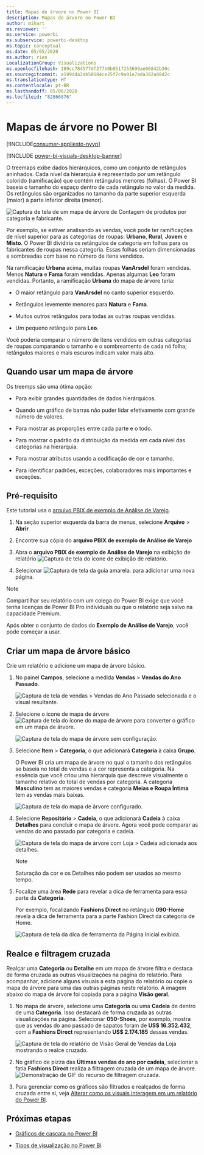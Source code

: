 ```yaml
---
title: Mapas de árvore no Power BI
description: Mapas de árvore no Power BI
author: mihart
ms.reviewer: ''
ms.service: powerbi
ms.subservice: powerbi-desktop
ms.topic: conceptual
ms.date: 05/05/2020
ms.author: rien
LocalizationGroup: Visualizations
ms.openlocfilehash: 189cc784577df277b0b0517253699ae06842b30c
ms.sourcegitcommit: a199dda2ab50184ce25f7c9a01e7ada382a88d2c
ms.translationtype: HT
ms.contentlocale: pt-BR
ms.lasthandoff: 05/06/2020
ms.locfileid: "82866876"
---
```

# <a name="treemaps-in-power-bi"></a>Mapas de árvore no Power BI

[!INCLUDE[consumer-appliesto-nyyn](../includes/consumer-appliesto-nyyn.md)]

[!INCLUDE [power-bi-visuals-desktop-banner](../includes/power-bi-visuals-desktop-banner.md)]

O treemaps exibe dados hierárquicos, como um conjunto de retângulos aninhados. Cada nível da hierarquia é representado por um retângulo colorido (ramificação) que contém retângulos menores (folhas). O Power BI baseia o tamanho do espaço dentro de cada retângulo no valor da medida. Os retângulos são organizados no tamanho da parte superior esquerda (maior) à parte inferior direita (menor).

![Captura de tela de um mapa de árvore de Contagem de produtos por categoria e fabricante.](media/power-bi-visualization-treemaps/pbi-nancy-viz-treemap.png)

Por exemplo, se estiver analisando as vendas, você pode ter ramificações de nível superior para as categorias de roupas: **Urbano**, **Rural**, **Jovem** e **Misto**. O Power BI dividiria os retângulos de categoria em folhas para os fabricantes de roupas nessa categoria. Essas folhas seriam dimensionadas e sombreadas com base no número de itens vendidos.

Na ramificação **Urbana** acima, muitas roupas **VanArsdel** foram vendidas. Menos **Natura** e **Fama** foram vendidas. Apenas algumas **Leo** foram vendidas. Portanto, a ramificação **Urbana** do mapa de árvore teria:

* O maior retângulo para **VanArsdel** no canto superior esquerdo.

* Retângulos levemente menores para **Natura** e **Fama**.

* Muitos outros retângulos para todas as outras roupas vendidas.

* Um pequeno retângulo para **Leo**.

Você poderia comparar o número de itens vendidos em outras categorias de roupas comparando o tamanho e o sombreamento de cada nó folha; retângulos maiores e mais escuros indicam valor mais alto.


## <a name="when-to-use-a-treemap"></a>Quando usar um mapa de árvore

Os treemps são uma ótima opção:

* Para exibir grandes quantidades de dados hierárquicos.

* Quando um gráfico de barras não puder lidar efetivamente com grande número de valores.

* Para mostrar as proporções entre cada parte e o todo.

* Para mostrar o padrão da distribuição da medida em cada nível das categorias na hierarquia.

* Para mostrar atributos usando a codificação de cor e tamanho.

* Para identificar padrões, exceções, colaboradores mais importantes e exceções.

## <a name="prerequisite"></a>Pré-requisito

Este tutorial usa o [arquivo PBIX de exemplo de Análise de Varejo](https://download.microsoft.com/download/9/6/D/96DDC2FF-2568-491D-AAFA-AFDD6F763AE3/Retail%20Analysis%20Sample%20PBIX.pbix).

1. Na seção superior esquerda da barra de menus, selecione **Arquivo** > **Abrir**
   
2. Encontre sua cópia do **arquivo PBIX de exemplo de Análise de Varejo**

1. Abra o **arquivo PBIX de exemplo de Análise de Varejo** na exibição de relatório ![Captura de tela do ícone de exibição de relatório](media/power-bi-visualization-kpi/power-bi-report-view.png).

1. Selecionar ![Captura de tela da guia amarela.](media/power-bi-visualization-kpi/power-bi-yellow-tab.png) para adicionar uma nova página.

> [!NOTE]
> Compartilhar seu relatório com um colega do Power BI exige que você tenha licenças de Power BI Pro individuais ou que o relatório seja salvo na capacidade Premium.    



Após obter o conjunto de dados do **Exemplo de Análise de Varejo**, você pode começar a usar.

## <a name="create-a-basic-treemap"></a>Criar um mapa de árvore básico

Crie um relatório e adicione um mapa de árvore básico.


1. No painel **Campos**, selecione a medida **Vendas** > **Vendas do Ano Passado**.

   ![Captura de tela de vendas > Vendas do Ano Passado selecionada e o visual resultante.](media/power-bi-visualization-treemaps/treemapfirstvalue-new.png)

1. Selecione o ícone de mapa de árvore ![Captura de tela do ícone do mapa de árvore](media/power-bi-visualization-treemaps/power-bi-treemap-icon.png) para converter o gráfico em um mapa de árvore.

   ![Captura de tela do mapa de árvore sem configuração.](media/power-bi-visualization-treemaps/treemapconvertto-new.png)

1. Selecione **Item** > **Categoria**, o que adicionará **Categoria** à caixa **Grupo**.

    O Power BI cria um mapa de árvore no qual o tamanho dos retângulos se baseia no total de vendas e a cor representa a categoria. Na essência que você criou uma hierarquia que descreve visualmente o tamanho relativo do total de vendas por categoria. A categoria **Masculino** tem as maiores vendas e categoria **Meias e Roupa Íntima** tem as vendas mais baixas.

    ![Captura de tela do mapa de árvore configurado.](media/power-bi-visualization-treemaps/power-bi-complete.png)

1. Selecione **Repositório** > **Cadeia**, o que adicionará **Cadeia** à caixa **Detalhes** para concluir o mapa de árvore. Agora você pode comparar as vendas do ano passado por categoria e cadeia.

   ![Captura de tela do mapa de árvore com Loja > Cadeia adicionada aos detalhes.](media/power-bi-visualization-treemaps/power-bi-details.png)

   > [!NOTE]
   > Saturação da cor e os Detalhes não podem ser usados ao mesmo tempo.

1. Focalize uma área **Rede** para revelar a dica de ferramenta para essa parte da **Categoria**.

    Por exemplo, focalizando **Fashions Direct** no retângulo **090-Home** revela a dica de ferramenta para a parte Fashion Direct da categoria de Home.

   ![Captura de tela da dica de ferramenta da Página Inicial exibida.](media/power-bi-visualization-treemaps/treemaphoverdetail-new.png)


## <a name="highlighting-and-cross-filtering"></a>Realce e filtragem cruzada

Realçar uma **Categoria** ou **Detalhe** em um mapa de árvore filtra e destaca de forma cruzada as outras visualizações na página do relatório. Para acompanhar, adicione alguns visuais a esta página do relatório ou copie o mapa de árvore para uma das outras páginas neste relatório. A imagem abaixo do mapa de árvore foi copiada para a página **Visão geral**. 

1. No mapa de árvore, selecione uma **Categoria** ou uma **Cadeia** de dentro de uma **Categoria**. Isso destacará de forma cruzada as outras visualizações na página. Selecionar **050-Shoes**, por exemplo, mostra que as vendas do ano passado de sapatos foram de **US$ 16.352.432**, com a **Fashions Direct** representando **US$ 2.174.185** dessas vendas.

   ![Captura de tela do relatório de Visão Geral de Vendas da Loja mostrando o realce cruzado.](media/power-bi-visualization-treemaps/treemaphiliting.png)

1. No gráfico de pizza das **Últimas vendas do ano por cadeia**, selecionar a fatia **Fashions Direct** realiza a filtragem cruzada de um mapa de árvore.
   ![Demonstração de GIF do recurso de filtragem cruzada.](media/power-bi-visualization-treemaps/treemapnoowl.gif)

1. Para gerenciar como os gráficos são filtrados e realçados de forma cruzada entre si, veja [Alterar como os visuais interagem em um relatório do Power BI](../service-reports-visual-interactions.md).

## <a name="next-steps"></a>Próximas etapas

* [Gráficos de cascata no Power BI](power-bi-visualization-waterfall-charts.md)

* [Tipos de visualização no Power BI](power-bi-visualization-types-for-reports-and-q-and-a.md)
